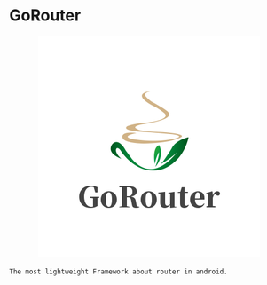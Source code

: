 # GoRouter

<div style="text-align: center;">

![logo](resource/img/logo.png)

</div>

```
The most lightweight Framework about router in android.
```

<!-- 
[![Download](resource/img/download_api_1.0.10.svg)](https://bintray.com/logcat305/maven/gorouter-api/_latestVersion) -->
